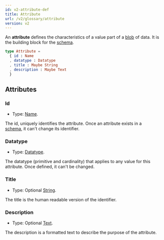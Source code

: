 ```yaml
---
id: v2-attribute-def
title: Attribute
url: /v2/glossary/attribute
version: v2
---
```


An **attribute** defines the characteristics of a value part of a
[blob](/glossary/blob) of data. It is the building block for the
[schema](/glossary/schema).

```elm
type Attribute =
  { id : Name
  , datatype : Datatype
  , title : Maybe String
  , description : Maybe Text
  }
```

## Attributes

### Id

* Type: [Name](/datatypes/name).

The id, uniquely identifies the attribute. Once an attribute exists in a
[schema](/glossary/schema), it can't change its identifier.


### Datatype

* Type: [Datatype](/datatypes).

The datatype (primitive and cardinality) that applies to any value for this
attribute. Once defined, it can't be changed.

### Title

* Type: Optional [String](/datatypes/string).

The title is the human readable version of the identifier.

### Description

* Type: Optional [Text](/datatypes/text).

The description is a formatted text to describe the purpose of the attribute.
